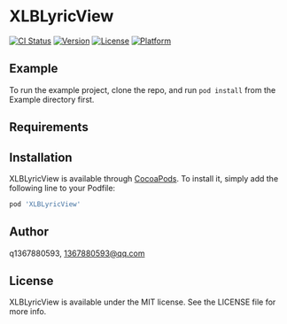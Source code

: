 # XLBLyricView

[![CI Status](https://img.shields.io/travis/xiaolongbao/XLBLyricView.svg?style=flat)](https://travis-ci.org/xiaolongbao/XLBLyricView)
[![Version](https://img.shields.io/cocoapods/v/XLBLyricView.svg?style=flat)](https://cocoapods.org/pods/XLBLyricView)
[![License](https://img.shields.io/cocoapods/l/XLBLyricView.svg?style=flat)](https://cocoapods.org/pods/XLBLyricView)
[![Platform](https://img.shields.io/cocoapods/p/XLBLyricView.svg?style=flat)](https://cocoapods.org/pods/XLBLyricView)

## Example

To run the example project, clone the repo, and run `pod install` from the Example directory first.

## Requirements

## Installation

XLBLyricView is available through [CocoaPods](https://cocoapods.org). To install
it, simply add the following line to your Podfile:

```ruby
pod 'XLBLyricView'
```

## Author

q1367880593, 1367880593@qq.com

## License

XLBLyricView is available under the MIT license. See the LICENSE file for more info.
